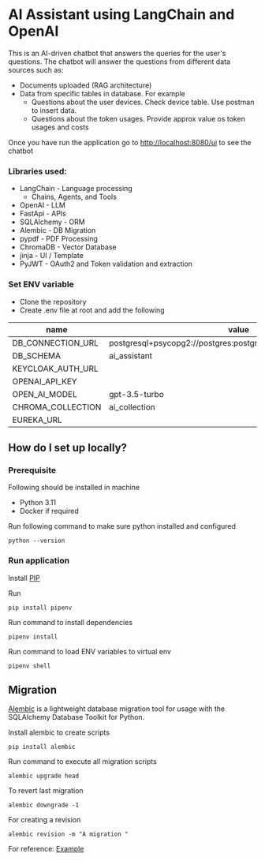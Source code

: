# AI Assistant using LangChain and OpenAI #

This is an AI-driven chatbot that answers the queries for the user's questions. The chatbot will answer the questions from different data sources such as:
* Documents uploaded (RAG architecture)
* Data from specific tables in database. For example
  * Questions about the user devices. Check device table. Use postman to insert data.
  * Questions about the token usages. Provide approx value os token usages and costs

Once you have run the application go to [http://localhost:8080/ui](http://localhost:8080/ui) to see the chatbot

### Libraries used: ###

* LangChain - Language processing
  * Chains, Agents, and Tools
* OpenAI - LLM
* FastApi - APIs
* SQLAlchemy - ORM
* Alembic - DB Migration
* pypdf - PDF Processing
* ChromaDB - Vector Database
* jinja - UI / Template
* PyJWT - OAuth2 and Token validation and extraction


### Set ENV variable ###

* Clone the repository
* Create .env file at root and add the following

| name                   | value                                                           | 
|------------------------|-----------------------------------------------------------------|
| DB_CONNECTION_URL      | postgresql+psycopg2://postgres:postgres@localhost:5432/asset360 | 
| DB_SCHEMA              | ai_assistant                                                    | 
| KEYCLOAK_AUTH_URL      |                                                                 | 
| OPENAI_API_KEY         |                                                                 | 
| OPEN_AI_MODEL          | gpt-3.5-turbo                                                   | 
| CHROMA_COLLECTION      | ai_collection                                                   | 
| EUREKA_URL             | <Disabled for time being>                                       | 

## How do I set up locally? ##

### Prerequisite ###

Following should be installed in machine

* Python 3.11
* Docker if required

Run following command to make sure python installed and configured

    python --version

### Run application ###
Install [PIP](https://pip.pypa.io/en/stable/installation/)

Run
    
    pip install pipenv

Run command to install dependencies

    pipenv install

Run command to load ENV variables to virtual env

    pipenv shell

## Migration ##

[Alembic](https://alembic.sqlalchemy.org/en/latest/) is a lightweight database migration tool for usage with the SQLAlchemy Database Toolkit for Python.

Install alembic to create scripts

    pip install alembic

Run command to execute all migration scripts

    alembic upgrade head

To revert last migration

    alembic downgrade -1

For creating a revision

    alembic revision -m "A migration "

For reference: [Example](https://medium.com/@johnidouglasmarangon/using-migrations-in-python-sqlalchemy-with-alembic-docker-solution-bd79b219d6a)
